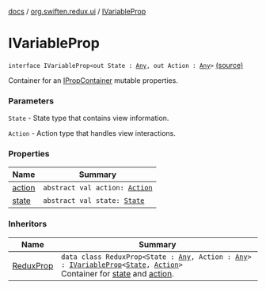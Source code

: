 [docs](../../index.md) / [org.swiften.redux.ui](../index.md) / [IVariableProp](./index.md)

# IVariableProp

`interface IVariableProp<out State : `[`Any`](https://kotlinlang.org/api/latest/jvm/stdlib/kotlin/-any/index.html)`, out Action : `[`Any`](https://kotlinlang.org/api/latest/jvm/stdlib/kotlin/-any/index.html)`>` [(source)](https://github.com/protoman92/KotlinRedux/tree/master/common/common-ui/src/main/kotlin/org/swiften/redux/ui/Props.kt#L14)

Container for an [IPropContainer](../-i-prop-container/index.md) mutable properties.

### Parameters

`State` - State type that contains view information.

`Action` - Action type that handles view interactions.

### Properties

| Name | Summary |
|---|---|
| [action](action.md) | `abstract val action: `[`Action`](index.md#Action) |
| [state](state.md) | `abstract val state: `[`State`](index.md#State) |

### Inheritors

| Name | Summary |
|---|---|
| [ReduxProp](../-redux-prop/index.md) | `data class ReduxProp<State : `[`Any`](https://kotlinlang.org/api/latest/jvm/stdlib/kotlin/-any/index.html)`, Action : `[`Any`](https://kotlinlang.org/api/latest/jvm/stdlib/kotlin/-any/index.html)`> : `[`IVariableProp`](./index.md)`<`[`State`](../-redux-prop/index.md#State)`, `[`Action`](../-redux-prop/index.md#Action)`>`<br>Container for [state](../-redux-prop/state.md) and [action](../-redux-prop/action.md). |
